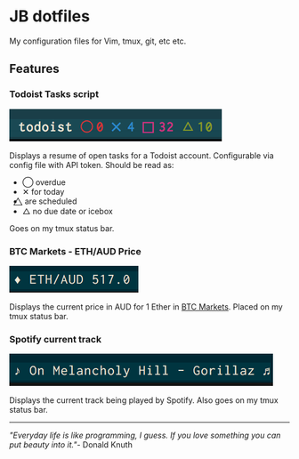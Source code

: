 JB dotfiles
========

My configuration files for Vim, tmux, git, etc etc.

## Features

### Todoist Tasks script

![Todoist Tasks](https://github.com/jorgeborges/dotfiles/blob/master/assets/img/todoist.png)

Displays a resume of open tasks for a Todoist account. Configurable via config file with API token. Should be read as:
* ◯ overdue
* ✕ for today
* ⃤  are scheduled
* △ no due date or icebox

Goes on my tmux status bar.

### BTC Markets - ETH/AUD Price

![ETH/AUD Price](https://github.com/jorgeborges/dotfiles/blob/master/assets/img/btcmarkets_eth_to_aud.png)

Displays the current price in AUD for 1 Ether in [BTC Markets](https://www.btcmarkets.net/). Placed on my tmux status bar.

### Spotify current track

![Spotify current track](https://github.com/jorgeborges/dotfiles/blob/master/assets/img/spotify.png)

Displays the current track being played by Spotify. Also goes on my tmux status bar.

---

*"Everyday life is like programming, I guess. If you love something you can put beauty into it."*- Donald Knuth
